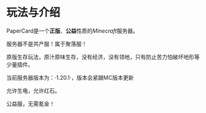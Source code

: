 # 玩法与介绍

PaperCard是一个**正版**、**公益**性质的*Minecraft*服务器。

服务器不是共产服！属于聚落服！

原版生存玩法，原汁原味生存，没有经济，没有领地，只有防止苦力怕破坏地形等少量插件。

当前服务器版本为：·1.20.1·，版本会紧跟MC版本更新

允许生电，允许红石。

公益服，无需氪金！